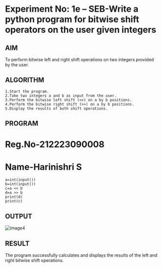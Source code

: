 # Experiment No: 1e – SEB-Write a python program for bitwise shift operators on the user given integers

## AIM  
To perform bitwise left and right shift operations on two integers provided by the user.

## ALGORITHM  
```
1.Start the program.
2.Take two integers a and b as input from the user.
3.Perform the bitwise left shift (<<) on a by b positions.
4.Perform the bitwise right shift (>>) on a by b positions.
5.Display the results of both shift operations.
```

## PROGRAM
# Reg.No-212223090008
# Name-Harinishri S
```
a=int(input())
b=int(input())
c=a << b
d=a >> b
print(d)
print(c)
```

## OUTPUT
![image4](https://github.com/user-attachments/assets/4a4ebb73-354c-48f3-bb98-d460353c6362)

## RESULT
The program successfully calculates and displays the results of the left and right bitwise shift operations.


